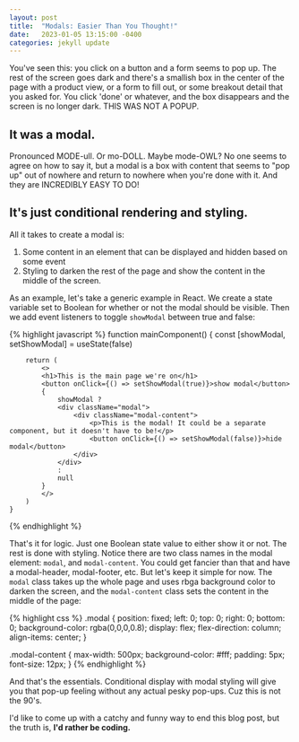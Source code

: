 ```yaml
---
layout: post
title:  "Modals: Easier Than You Thought!"
date:   2023-01-05 13:15:00 -0400
categories: jekyll update
---
```


You've seen this: you click on a button and a form seems to pop up. The rest of the screen goes dark and there's a smallish box in the center of the page with a product view, or a form to fill out, or some breakout detail that you asked for. You click 'done' or whatever, and the box disappears and the screen is no longer dark. THIS WAS NOT A POPUP.

## It was a modal.

Pronounced MODE-ull. Or mo-DOLL. Maybe mode-OWL? No one seems to agree on how to say it, but a modal is a box with content that seems to "pop up" out of nowhere and return to nowhere when you're done with it. And they are INCREDIBLY EASY TO DO!

## It's just conditional rendering and styling.

All it takes to create a modal is:
1) Some content in an element that can be displayed and hidden based on some event
2) Styling to darken the rest of the page and show the content in the middle of the screen.

As an example, let's take a generic example in React. We create a state variable set to Boolean for whether or not the modal should be visible. Then we add event listeners to toggle `showModal` between true and false:

{% highlight javascript %}
    function mainComponent() {
        const [showModal, setShowModal] = useState(false)

        return (
            <>
            <h1>This is the main page we're on</h1>
            <button onClick={() => setShowModal(true)}>show modal</button>
            {
                showModal ?
                <div className="modal">
                    <div className="modal-content">
                        <p>This is the modal! It could be a separate component, but it doesn't have to be!</p>
                        <button onClick={() => setShowModal(false)}>hide modal</button>
                    </div>
                </div>
                :
                null
            }
            </>
        )
    }
{% endhighlight %}

That's it for logic. Just one Boolean state value to either show it or not. The rest is done with styling. Notice there are two class names in the modal element: `modal`, and `modal-content`. You could get fancier than that and have a modal-header, modal-footer, etc. But let's keep it simple for now. The `modal` class takes up the whole page and uses rbga background color to darken the screen, and the `modal-content` class sets the content in the middle of the page:

{% highlight css %}
.modal {
  position: fixed;
  left: 0;
  top: 0;
  right: 0;
  bottom: 0;
  background-color: rgba(0,0,0,0.8);
  display: flex;
  flex-direction: column;
  align-items: center;
}

.modal-content {
  max-width: 500px;
  background-color: #fff;
  padding: 5px;
  font-size: 12px;
}
{% endhighlight %}

And that's the essentials. Conditional display with modal styling will give you that pop-up feeling without any actual pesky pop-ups. Cuz this is not the 90's.

I'd like to come up with a catchy and funny way to end this blog post, but the truth is, **I'd rather be coding.**